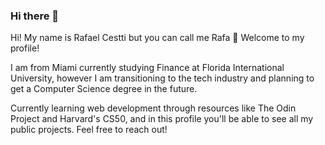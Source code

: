 ### Hi there 👋
Hi! My name is Rafael Cestti but you can call me Rafa 🙂 Welcome to my profile!

I am from Miami currently studying Finance at Florida International University, however I am transitioning to the tech industry and planning to get a Computer Science degree in the future.

Currently learning web development through resources like The Odin Project and Harvard's CS50, and in this profile you'll be able to see all my public projects. Feel free to reach out!
<!--
**rafaelcestti/rafaelcestti** is a ✨ _special_ ✨ repository because its `README.md` (this file) appears on your GitHub profile.

Here are some ideas to get you started:

- 🔭 I’m currently working on ...
- 🌱 I’m currently learning ...
- 👯 I’m looking to collaborate on ...
- 🤔 I’m looking for help with ...
- 💬 Ask me about ...
- 📫 How to reach me: ...
- 😄 Pronouns: ...
- ⚡ Fun fact: ...
-->
